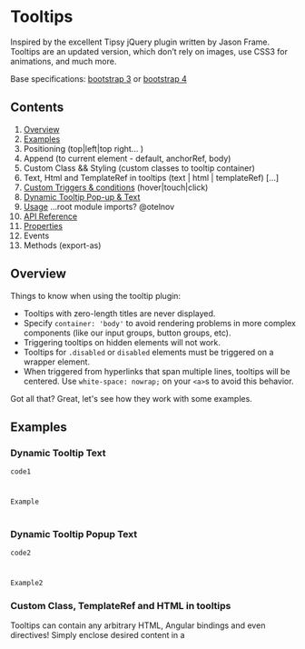 # Tooltips

Inspired by the excellent Tipsy jQuery plugin written by Jason Frame. Tooltips are an updated version, which don’t rely on images, use CSS3 for animations, and much more.

Base specifications: [bootstrap 3](http://getbootstrap.com/javascript/#tooltips) or [bootstrap 4](http://v4-alpha.getbootstrap.com/components/tooltips/)

## Contents

1. [Overview](#overview)
2. [Examples](#examples1)
  1. Positioning (top|left|top right... )
  2. Append (to current element - default, anchorRef, body)
  3. Custom Class && Styling (custom classes to tooltip container)
  4. Text, Html and TemplateRef in tooltips (text | html | templateRef) [...]
  5. [Custom Triggers & conditions](#examples4) (hover|touch|click)
  6. [Dynamic Tooltip Pop-up & Text](#examples2)
3. [Usage](#usage)  ...root module imports? @otelnov
4. [API Reference](#annotations)
 1. [Properties](#properties)
 2. Events
 3. Methods (export-as)

## Overview <a name="overview"></a>

Things to know when using the tooltip plugin:

- Tooltips with zero-length titles are never displayed.
- Specify `container: 'body'` to avoid rendering problems in more complex components (like our input groups, button groups, etc).
- Triggering tooltips on hidden elements will not work.
- Tooltips for `.disabled` or `disabled` elements must be triggered on a wrapper element.
- When triggered from hyperlinks that span multiple lines, tooltips will be centered. Use `white-space: nowrap;` on your `<a>`s to avoid this behavior.


Got all that? Great, let's see how they work with some examples.


## Examples <a name="examples1"></a>

### Dynamic Tooltip Text <a name="examples2"></a>

`code1`
#
`Example`
#
### Dynamic Tooltip Popup Text
`code2`
#
`Example2`

### Custom Class, TemplateRef and HTML in tooltips <a name="examples3"></a>
Tooltips can contain any arbitrary HTML, Angular bindings and even directives! Simply enclose desired content in a <template> element.

**_HTML_**
#
`code1`
#
I can even contain HTML. `Check me out!`

**_TemplateRef_**
#
`code2`
#
Or use a TemplateRef. `Check me out!`
#
**_Custom Class_**
#
`code3`
#
I can have a custom class. `Check me out!`

### Сustom triggers & conditions <a name="examples4"></a>
#
**_Custom triggers_**
#
`code1`
#
`Example`
#
**_Conditions_**
#
`code2`
#
`Example2`

## Usage <a name="usage"></a>
```typescript
import { TooltipModule } from 'ng2-bootstrap/ng2-bootstrap';
// or
import { TooltipModule } from 'ng2-bootstrap/components/tooltip';
```

## Annotations <a name="annotations"></a>
```typescript
// class Tooltip implements OnInit
@Directive({ selector: '[tooltip]' })
export class TooltipDirective {
  @Input('tooltip') private content:string;
  @Input('tooltipHtml') public htmlContent:string | TemplateRef<any>;
  @Input('tooltipPlacement') private placement:string = 'top';
  @Input('tooltipIsOpen') private isOpen:boolean;
  @Input('tooltipEnable') private enable:boolean;
  @Input('tooltipAppendToBody') private appendToBody:boolean;
  @Input('tooltipClass') public popupClass:string;
  @Input('tooltipContext') public tooltipContext:any;
}
```

## Tooltip properties <a name="properties"></a>
```typescript
  - `tooltip` (`string`) - text of tooltip
  - `tooltipHtml` (`string|TempalteRef`) - tooltip custom html content, defined as string or template reference
  - `tooltipPlacement` (`?string='top'`) - tooltip positioning instruction, supported positions: 'top', 'bottom', 'left', 'right'
  - `tooltipAnimation` (`?boolean=true`) - if `false` fade tooltip animation will be disabled
  - `tooltipPopupDelay` (*not implemented*) (`?numer=0`) - time in milliseconds before tooltip occurs
  - `tooltipTrigger` (*not implemented*) (`?Array<string>`) - array of event names which triggers tooltip opening
  - `tooltipEnable` (`?boolean=true`) - if `false` tooltip is disabled and will not be shown
  - `tooltipAppendToBody` (*not implemented*) (`?boolean=false`) - if `true` tooltip will be appended to body
  - `tooltipClass` (`?string`) - custom tooltip class applied to the tooltip container
  - `tooltipIsOpen` (`?boolean=false`) - if `true` tooltip is currently visible
  - `tooltipContext` (`any`) - if a template is used for the content, then this property can be used to specify a context for that template. The template variable exposed is called 'model'.
```
### Markup <a name="markup"></a>
```
<div class="form-group">
  <label>Dynamic Tooltip Text</label>
  <input type="text" [(ngModel)]="dynamicTooltipText" class="form-control">
</div>
<div class="form-group">
  <label>Dynamic Tooltip Popup Text</label>
  <input type="text" [(ngModel)]="dynamicTooltip" class="form-control">
</div>
<p>
  Pellentesque <a href="#" [tooltip]="dynamicTooltip">{{dynamicTooltipText}}</a>,
  sit amet venenatis urna cursus eget nunc scelerisque viverra mauris, in
  aliquam. Tincidunt lobortis feugiat vivamus at
  <a href="#" tooltipPlacement="left" tooltip="On the Left!">left</a> eget
  arcu dictum varius duis at consectetur lorem. Vitae elementum curabitur
  <a href="#" tooltipPlacement="right" tooltip="On the Right!">right</a>
  nunc sed velit dignissim sodales ut eu sem integer vitae. Turpis egestas
  <a href="#" tooltipPlacement="bottom" tooltip="On the Bottom!">bottom</a>
  pharetra convallis posuere morbi leo urna,
  <a href="#" [tooltipAnimation]="false" tooltip="I don't fade. :-(">fading</a>
  at elementum eu, facilisis sed odio morbi quis commodo odio. In cursus
  <a href="#" tooltipPopupDelay='1000' tooltip='appears with delay'>delayed</a> turpis massa tincidunt dui ut.
  nunc sed velit dignissim sodales ut eu sem integer vitae. Turpis egestas
</p>
 
<p>
  I can even contain HTML. <a href="#" [tooltipHtml]="htmlTooltip">Check me out!</a>
</p>
 
<template #toolTipTemplate let-model="model">
  <h4>Tool tip custom content defined inside a template</h4>
  <h5>With context binding: {{model.text}}</h5>
</template>
 
<p>
  Or use a TemplateRef. <a href="#" [tooltipHtml]="toolTipTemplate" [tooltipContext]="tooltipModel">Check me out!</a>
<p>
 
<p>
  I can have a custom class. <a href="#" tooltip="I can have a custom class applied to me!" tooltipClass="customClass">Check me out!</a>
</p>
 
<form role="form">
  <div class="form-group">
    <label>Or use custom triggers, like focus: </label>
    <input type="text" name="clickMe" value="Click me!" tooltip="See? Now click away..."  tooltipTrigger="focus" tooltipPlacement="right" class="form-control" />
  </div>
 
  <div class="form-group" ngClass="{'has-error' : !inputModel}">
    <label>Disable tooltips conditionally:</label>
    <input type="text" name="inputModel" [(ngModel)]="inputModel" class="form-control"
           placeholder="Hover over this for a tooltip until this is filled"
           tooltip="Enter something in this input field to disable this tooltip"
           tooltipPlacement="top"
           tooltipTrigger="mouseenter"
           [tooltipEnable]="!inputModel || inputModel.length==0" />
  </div>
</form>
```
### TypeScript
```typescript
import { ChangeDetectionStrategy, Component } from '@angular/core';
 
// webpack html imports
let template = require('./tooltip-demo.html');
 
@Component({
  selector: 'tooltip-demo',
  template: template,
  changeDetection: ChangeDetectionStrategy.OnPush
})
export class TooltipDemoComponent {
  public dynamicTooltip:string = 'Hello, World!';
  public dynamicTooltipText:string = 'dynamic';
  public htmlTooltip:string = 'I\'ve been made <b>bold</b>!';
  public tooltipModel:any = {text: 'foo', index: 1};
}
```
### Options <a name="options"></a>

Options can be passed via data attributes or JavaScript. For data attributes, append the option name to `data-`, as in `data-animation=""`.

<div class="table-responsive">
  <table class="table table-bordered table-striped">
    <thead>
      <tr>
        <th style="width: 100px;">Name</th>
        <th style="width: 100px;">Type</th>
        <th style="width: 50px;">Default</th>
        <th>Description</th>
      </tr>
    </thead>
    <tbody>
      <tr>
        <td>animation</td>
        <td>boolean</td>
        <td>true</td>
        <td>Apply a CSS fade transition to the tooltip</td>
      </tr>
      <tr>
        <td>container</td>
        <td>string | false</td>
        <td>false</td>
        <td>
          <p>Appends the tooltip to a specific element. Example: <code>container: 'body'</code>. This option is particularly useful in that it allows you to position the tooltip in the flow of the document near the triggering element - which will prevent the tooltip from floating away from the triggering element during a window resize.</p>
       </td>
      </tr>
      <tr>
        <td>delay</td>
        <td>number | object</td>
        <td>0</td>
        <td>
         <p>Delay showing and hiding the tooltip (ms) - does not apply to manual trigger type</p>
         <p>If a number is supplied, delay is applied to both hide/show</p>
         <p>Object structure is: <code>delay: { "show": 500, "hide": 100 }</code></p>
        </td>
      </tr>
      <tr>
        <td>html</td>
        <td>boolean</td>
        <td>false</td>
        <td>Insert HTML into the tooltip. If false, jQuery's <code>text</code> method will be used to insert content into the DOM. Use text if you're worried about XSS attacks.</td>
      </tr>
      <tr>
        <td>placement</td>
        <td>string | function</td>
        <td>'top'</td>
        <td>
          <p>How to position the tooltip - top | bottom | left | right | auto.<br>When "auto" is specified, it will dynamically reorient the tooltip. For example, if placement is "auto left", the tooltip will display to the left when possible, otherwise it will display right.</p>
          <p>When a function is used to determine the placement, it is called with the tooltip DOM node as its first argument and the triggering element DOM node as its second. The <code>this</code> context is set to the tooltip instance.</p>
        </td>
      </tr>
      <tr>
        <td>selector</td>
        <td>string</td>
        <td>false</td>
        <td>If a selector is provided, popover objects will be delegated to the specified targets. In practice, this is used to enable dynamic HTML content to have popovers added. See <a href="https://github.com/twbs/bootstrap/issues/4215">this</a> and <a href="http://jsbin.com/zopod/1/edit">an informative example</a>.</td>
      </tr>
      <tr>
        <td>template</td>
        <td>string</td>
        <td><code>'&lt;div class="tooltip" role="tooltip"&gt;&lt;div class="tooltip-arrow"&gt;&lt;/div&gt;&lt;div class="tooltip-inner"&gt;&lt;/div&gt;&lt;/div&gt;'</code></td>
        <td>
          <p>Base HTML to use when creating the tooltip.</p>
          <p>The tooltip's <code>title</code> will be injected into the <code>.tooltip-inner</code>.</p>
          <p><code>.tooltip-arrow</code> will become the tooltip's arrow.</p>
          <p>The outermost wrapper element should have the <code>.tooltip</code> class.</p>
        </td>
      </tr>
      <tr>
        <td>title</td>
        <td>string | element | function</td>
        <td>''</td>
        <td>
          <p>Default title value if <code>title</code> attribute isn't present.</p>
          <p>If a function is given, it will be called with its <code>this</code> reference set to the element that the tooltip is attached to.</p>
        </td>
      </tr>
      <tr>
        <td>trigger</td>
        <td>string</td>
        <td>'hover focus'</td>
        <td>How tooltip is triggered - click | hover | focus | manual. You may pass multiple triggers; separate them with a space. `manual` cannot be combined with any other trigger.</td>
      </tr>
      <tr>
        <td>constraints</td>
        <td>Array</td>
        <td>[]</td>
        <td>An array of constraints - passed through to Tether. For more information refer to Tether's <a href="http://github.hubspot.com/tether/#constraints">constraint docs</a>.</td>
      </tr>
      <tr>
        <td>offset</td>
        <td>string</td>
        <td>'0 0'</td>
        <td>Offset of the popover relative to its target. For more information refer to Tether's <a href="http://github.hubspot.com/tether/#constraints">offset docs</a>.</td>
      </tr>
    </tbody>
  </table>
</div>

 <div class="callout">
 <h2>Data attributes for individual tooltips</h2>
 <p>Options for individual tooltips can alternatively be specified through the use of data attributes, as explained above.</p>
 </div>




### Methods <a name="methods"></a>

#### `$().tooltip(options)`

Attaches a tooltip handler to an element collection.

#### `.tooltip('show')`

Reveals an element's tooltip. **Returns to the caller before the tooltip has actually been shown** (i.e. before the `shown.bs.tooltip` event occurs). This is considered a "manual" triggering of the tooltip. Tooltips with zero-length titles are never displayed.



#### `.tooltip('hide')`

Hides an element's tooltip. **Returns to the caller before the tooltip has actually been hidden** (i.e. before the `hidden.bs.tooltip` event occurs). This is considered a "manual" triggering of the tooltip.



#### `.tooltip('toggle')`

Toggles an element's tooltip. **Returns to the caller before the tooltip has actually been shown or hidden** (i.e. before the `shown.bs.tooltip` or `hidden.bs.tooltip` event occurs). This is considered a "manual" triggering of the tooltip.



#### `.tooltip('dispose')`

Hides and destroys an element's tooltip. Tooltips that use delegation (which are created using [the `selector` option](#options)) cannot be individually destroyed on descendant trigger elements.



### Events <a name="events"></a>

<div class="table-responsive">
  <table class="table table-bordered table-striped">
    <thead>
      <tr>
        <th style="width: 150px;">Event Type</th>
        <th>Description</th>
      </tr>
    </thead>
    <tbody>
      <tr>
        <td>show.bs.tooltip</td>
        <td>This event fires immediately when the <code>show</code> instance method is called.</td>
      </tr>
      <tr>
        <td>shown.bs.tooltip</td>
        <td>This event is fired when the tooltip has been made visible to the user (will wait for CSS transitions to complete).</td>
      </tr>
      <tr>
        <td>hide.bs.tooltip</td>
        <td>This event is fired immediately when the <code>hide</code> instance method has been called.</td>
      </tr>
      <tr>
        <td>hidden.bs.tooltip</td>
        <td>This event is fired when the tooltip has finished being hidden from the user (will wait for CSS transitions to complete).</td>
      </tr>
    </tbody>
  </table>
</div>
